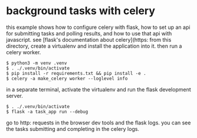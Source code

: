 background tasks with celery
============================
this example shows how to configure celery with flask, how to set up an api for
submitting tasks and polling results, and how to use that api with javascript. see
[flask's documentation about celery](https:
from this directory, create a virtualenv and install the application into it. then run a
celery worker.
```shell
$ python3 -m venv .venv
$ . ./.venv/bin/activate
$ pip install -r requirements.txt && pip install -e .
$ celery -a make_celery worker --loglevel info
```
in a separate terminal, activate the virtualenv and run the flask development server.
```shell
$ . ./.venv/bin/activate
$ flask -a task_app run --debug
```
go to http:
requests in the browser dev tools and the flask logs. you can see the tasks submitting
and completing in the celery logs.